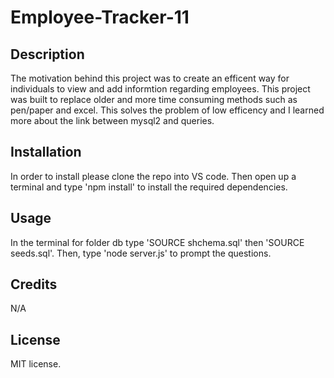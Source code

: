 # Employee-Tracker-11

## Description

The motivation behind this project was to create an efficent way for individuals to view and add informtion regarding employees. This project was built to replace older and more time consuming methods such as pen/paper and excel. This solves the problem of low efficency and I learned more about the link between mysql2 and queries.

## Installation

In order to install please clone the repo into VS code. Then open up a terminal and type 'npm install' to install the required dependencies. 

## Usage

 In the terminal for folder db type 'SOURCE shchema.sql' then 'SOURCE seeds.sql'. Then, type 'node server.js' to prompt the questions.

 ## Credits

 N/A

 ## License

 MIT license.